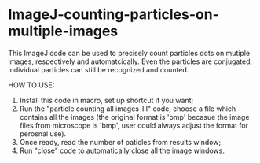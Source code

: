 # ImageJ-counting-particles-on-multiple-images
This ImageJ code can be used to precisely count particles dots on mutiple images, respectively and automatcically. Even the particles are conjugated, individual particles can still be recognized and counted.

HOW TO USE:
1. Install this code in macro, set up shortcut if you want;
2. Run the "particle counting all images-III" code, choose a file which contains all the images (the original format is 'bmp' becasue the    image files from microscope is 'bmp', user could always adjust the format for perosnal use).
3. Once ready, read the number of paticles from results window;
4. Run "close" code to automatically close all the image windows.
